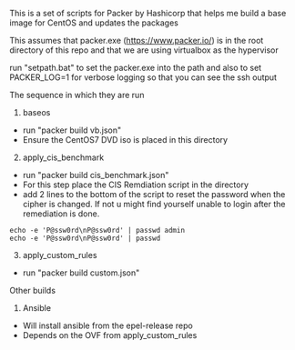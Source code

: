 This is a set of scripts for Packer by Hashicorp that helps me build a base image for CentOS and updates the packages

This assumes that packer.exe (https://www.packer.io/) is in the root directory of this repo and that we are using virtualbox as the hypervisor

run "setpath.bat" to set the packer.exe into the path and also to set PACKER_LOG=1 for verbose logging so that you can see the ssh output


The sequence in which they are run
1. baseos
- run "packer build vb.json"
- Ensure the CentOS7 DVD iso is placed in this directory
2. apply_cis_benchmark
- run "packer build cis_benchmark.json"
- For this step place the CIS Remdiation script in the directory 
- add 2 lines to the bottom of the script to reset the password when the cipher is changed. If not u might find yourself unable to login after the remediation is done.
```
echo -e 'P@ssw0rd\nP@ssw0rd' | passwd admin
echo -e 'P@ssw0rd\nP@ssw0rd' | passwd
```
3. apply_custom_rules
- run "packer build custom.json"

Other builds
1. Ansible
- Will install ansible from the epel-release repo
- Depends on the OVF from apply_custom_rules

